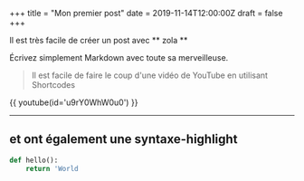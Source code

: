 +++
title = "Mon premier post"
date = 2019-11-14T12:00:00Z
draft = false
+++

Il est très facile de créer un post avec ** zola **

Écrivez simplement Markdown avec toute sa merveilleuse.

> Il est facile de faire le coup d'une vidéo de YouTube en utilisant Shortcodes

{{ youtube(id='u9rY0WhW0u0') }}

---

## et ont également une syntaxe-highlight

```python
def hello():
    return 'World
```